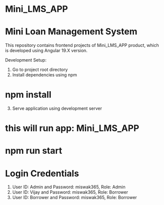 # Mini_LMS_APP
# Mini Loan Management System

This repository contains frontend projects of Mini_LMS_APP product, which is developed using Angular 19.X version.

Development Setup:
1. Go to project root directory
2. Install dependencies using npm
  # npm install

3. Serve application using development server
# this will run app: Mini_LMS_APP
  # npm run start

# Login Credentials 
1. User ID: Admin  and Password: miswak365, Role: Admin
2. User ID: Vijay  and Password: miswak365, Role: Borrower
3. User ID: Borrower and Password: miswak365, Role: Borrower

